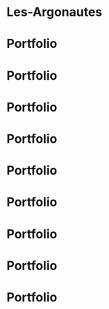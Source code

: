 # Les-Argonautes
# Portfolio
# Portfolio
# Portfolio
# Portfolio
# Portfolio
# Portfolio
# Portfolio
# Portfolio
# Portfolio
